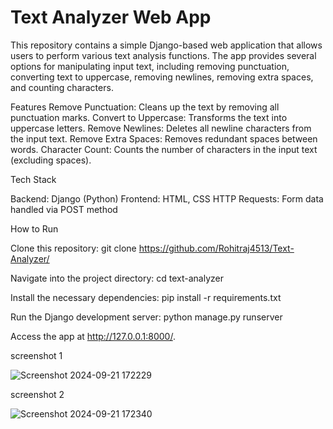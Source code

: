 # Text Analyzer Web App
This repository contains a simple Django-based web application that allows users to perform various text analysis functions. The app provides several options for manipulating input text, including removing punctuation, converting text to uppercase, removing newlines, removing extra spaces, and counting characters.

Features
Remove Punctuation: Cleans up the text by removing all punctuation marks.
Convert to Uppercase: Transforms the text into uppercase letters.
Remove Newlines: Deletes all newline characters from the input text.
Remove Extra Spaces: Removes redundant spaces between words.
Character Count: Counts the number of characters in the input text (excluding spaces).

Tech Stack

Backend: Django (Python)
Frontend: HTML, CSS
HTTP Requests: Form data handled via POST method

How to Run

Clone this repository:
git clone https://github.com/Rohitraj4513/Text-Analyzer/

Navigate into the project directory:
cd text-analyzer

Install the necessary dependencies:
pip install -r requirements.txt

Run the Django development server:
python manage.py runserver

Access the app at http://127.0.0.1:8000/.

screenshot 1

![Screenshot 2024-09-21 172229](https://github.com/user-attachments/assets/1f5f2d5e-503c-42dd-a865-0efb854af4bd)

screenshot 2


![Screenshot 2024-09-21 172340](https://github.com/user-attachments/assets/1eca93b0-4407-46ea-ae61-b93c5b004faf)
